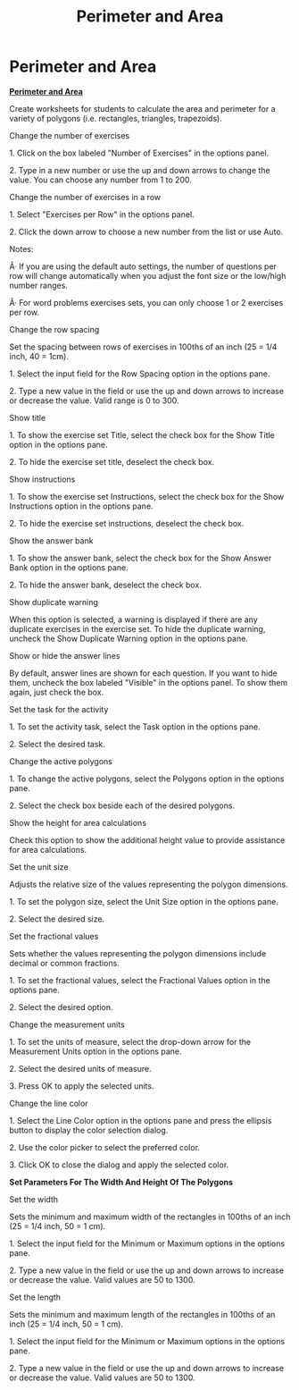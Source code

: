 ﻿---
title: Perimeter and Area
category: reference
---

# Perimeter and Area

**<u>Perimeter and Area</u>**

Create worksheets for students to calculate the area and perimeter for a variety of polygons (i.e. rectangles, triangles, trapezoids).

Change the number of exercises

1\. Click on the box labeled "Number of Exercises" in the options panel.

2\. Type in a new number or use the up and down arrows to change the value. You can choose any number from 1 to 200.

Change the number of exercises in a row

1\. Select "Exercises per Row" in the options panel.

2\. Click the down arrow to choose a new number from the list or use Auto.

Notes:

Â· If you are using the default auto settings, the number of questions per row will change automatically when you adjust the font size or the low/high number ranges.

Â· For word problems exercises sets, you can only choose 1 or 2 exercises per row.

Change the row spacing

Set the spacing between rows of exercises in 100ths of an inch (25 = 1/4 inch, 40 = 1cm).

1\. Select the input field for the Row Spacing option in the options pane.

2\. Type a new value in the field or use the up and down arrows to increase or decrease the value. Valid range is 0 to 300.

Show title

1\. To show the exercise set Title, select the check box for the Show Title option in the options pane.

2\. To hide the exercise set title, deselect the check box.

Show instructions

1\. To show the exercise set Instructions, select the check box for the Show Instructions option in the options pane.

2\. To hide the exercise set instructions, deselect the check box.

Show the answer bank

1\. To show the answer bank, select the check box for the Show Answer Bank option in the options pane.

2\. To hide the answer bank, deselect the check box.

Show duplicate warning

When this option is selected, a warning is displayed if there are any duplicate exercises in the exercise set. To hide the duplicate warning, uncheck the Show Duplicate Warning option in the options pane.

Show or hide the answer lines

By default, answer lines are shown for each question. If you want to hide them, uncheck the box labeled "Visible" in the options panel. To show them again, just check the box.

Set the task for the activity

1\. To set the activity task, select the Task option in the options pane.

2\. Select the desired task.

Change the active polygons

1\. To change the active polygons, select the Polygons option in the options pane.

2\. Select the check box beside each of the desired polygons.

Show the height for area calculations

Check this option to show the additional height value to provide assistance for area calculations.

Set the unit size

Adjusts the relative size of the values representing the polygon dimensions.

1\. To set the polygon size, select the Unit Size option in the options pane.

2\. Select the desired size.

Set the fractional values

Sets whether the values representing the polygon dimensions include decimal or common fractions.

1\. To set the fractional values, select the Fractional Values option in the options pane.

2\. Select the desired option.

Change the measurement units

1\. To set the units of measure, select the drop-down arrow for the Measurement Units option in the options pane.

2\. Select the desired units of measure.

3\. Press OK to apply the selected units.

Change the line color

1\. Select the Line Color option in the options pane and press the ellipsis button to display the color selection dialog.

2\. Use the color picker to select the preferred color.

3\. Click OK to close the dialog and apply the selected color.

**Set Parameters For The Width And Height Of The Polygons**

Set the width

Sets the minimum and maximum width of the rectangles in 100ths of an inch (25 = 1/4 inch, 50 = 1 cm).

1\. Select the input field for the Minimum or Maximum options in the options pane.

2\. Type a new value in the field or use the up and down arrows to increase or decrease the value. Valid values are 50 to 1300.

Set the length

Sets the minimum and maximum length of the rectangles in 100ths of an inch (25 = 1/4 inch, 50 = 1 cm).

1\. Select the input field for the Minimum or Maximum options in the options pane.

2\. Type a new value in the field or use the up and down arrows to increase or decrease the value. Valid values are 50 to 1300.
